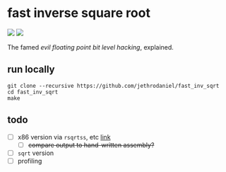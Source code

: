 # fast inverse square root

![](https://github.com/jethrodaniel/fast_inv_sqrt/workflows/ci/badge.svg)
![](https://img.shields.io/github/license/jethrodaniel/fast_inv_sqrt.svg)

The famed _evil floating point bit level hacking_, explained.

## run locally

```
git clone --recursive https://github.com/jethrodaniel/fast_inv_sqrt
cd fast_inv_sqrt
make
```

## todo

- [ ] x86 version via `rsqrtss`, etc [link](https://stackoverflow.com/a/1528751/7132678)
  - [ ] ~~compare output to hand-written assembly?~~
- [ ] `sqrt` version
- [ ] profiling
